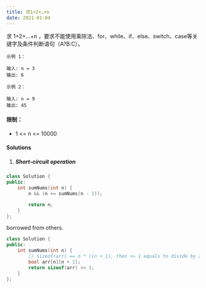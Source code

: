 ```yaml
---
title: 求1+2+…+n
date: 2021-01-04
---
```

求 1+2+...+n ，要求不能使用乘除法、for、while、if、else、switch、case等关键字及条件判断语句（A?B:C）。

 

```
示例 1：

输入: n = 3
输出: 6

示例 2：

输入: n = 9
输出: 45
```

 

#### 限制：

-    1 <= n <= 10000


#### Solutions

1. ##### Short-circuit operation

```cpp
class Solution {
public:
    int sumNums(int n) {
        n && (n += sumNums(n - 1));

        return n;
    }
};
```

borrowed from others.

```cpp
class Solution {
public:
    int sumNums(int n) {
        // sizeof(arr) == n * ((n + 1), then >> 1 equals to divide by 2
        bool arr[n][n + 1];
        return sizeof(arr) >> 1;
    }
};
```